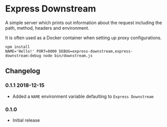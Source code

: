 # Express Downstream

A simple server which prints out information about the request including the path, method, headers and environment.

It is often used as a Docker container when setting up proxy configurations.

```
npm install
NAME='Hello!' PORT=8000 DEBUG=express-downstream,express-downstream:debug node bin/downstream.js
```

## Changelog

### 0.1.1 2018-12-15

* Added a `NAME` environment variable defaulting to `Express Downstream`

### 0.1.0

* Initial release
